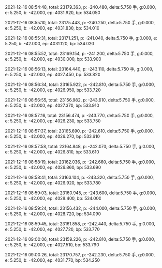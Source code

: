 2021-12-16 08:54:48, total: 23179.363, p: -240.480, delta:5.750 手, g:0.000, e: 5.250, b: -42.000, ep: 4031.920, bp: 534.050

2021-12-16 08:55:10, total: 23175.443, p: -240.250, delta:5.750 手, g:0.000, e: 5.250, b: -42.000, ep: 4031.830, bp: 534.010

2021-12-16 08:55:31, total: 23171.251, p: -241.040, delta:5.750 手, g:0.000, e: 5.250, b: -42.000, ep: 4031.120, bp: 534.020

2021-12-16 08:55:52, total: 23169.154, p: -241.200, delta:5.750 手, g:0.000, e: 5.250, b: -42.000, ep: 4030.000, bp: 533.900

2021-12-16 08:56:13, total: 23164.440, p: -243.110, delta:5.750 手, g:0.000, e: 5.250, b: -42.000, ep: 4027.450, bp: 533.820

2021-12-16 08:56:34, total: 23165.922, p: -242.810, delta:5.750 手, g:0.000, e: 5.250, b: -42.000, ep: 4026.950, bp: 533.720

2021-12-16 08:56:55, total: 23156.982, p: -243.910, delta:5.750 手, g:0.000, e: 5.250, b: -42.000, ep: 4027.370, bp: 533.910

2021-12-16 08:57:16, total: 23156.474, p: -243.770, delta:5.750 手, g:0.000, e: 5.250, b: -42.000, ep: 4026.230, bp: 533.750

2021-12-16 08:57:37, total: 23165.690, p: -242.610, delta:5.750 手, g:0.000, e: 5.250, b: -42.000, ep: 4026.270, bp: 533.610

2021-12-16 08:57:58, total: 23164.848, p: -242.070, delta:5.750 手, g:0.000, e: 5.250, b: -42.000, ep: 4026.810, bp: 533.610

2021-12-16 08:58:19, total: 23162.036, p: -242.660, delta:5.750 手, g:0.000, e: 5.250, b: -42.000, ep: 4026.860, bp: 533.690

2021-12-16 08:58:41, total: 23163.104, p: -243.320, delta:5.750 手, g:0.000, e: 5.250, b: -42.000, ep: 4026.920, bp: 533.780

2021-12-16 08:59:03, total: 23160.945, p: -243.600, delta:5.750 手, g:0.000, e: 5.250, b: -42.000, ep: 4028.400, bp: 534.000

2021-12-16 08:59:24, total: 23156.432, p: -244.000, delta:5.750 手, g:0.000, e: 5.250, b: -42.000, ep: 4028.720, bp: 534.090

2021-12-16 08:59:45, total: 23161.858, p: -242.440, delta:5.750 手, g:0.000, e: 5.250, b: -42.000, ep: 4027.720, bp: 533.770

2021-12-16 09:00:06, total: 23159.226, p: -242.810, delta:5.750 手, g:0.000, e: 5.250, b: -42.000, ep: 4027.510, bp: 533.790

2021-12-16 09:00:26, total: 23170.757, p: -242.230, delta:5.750 手, g:0.000, e: 5.250, b: -42.000, ep: 4031.770, bp: 534.250